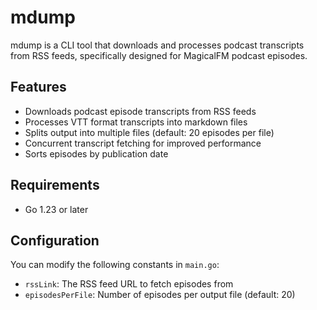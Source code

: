 # mdump

mdump is a CLI tool that downloads and processes podcast transcripts from RSS feeds, specifically designed for MagicalFM podcast episodes.

## Features

- Downloads podcast episode transcripts from RSS feeds
- Processes VTT format transcripts into markdown files
- Splits output into multiple files (default: 20 episodes per file)
- Concurrent transcript fetching for improved performance
- Sorts episodes by publication date

## Requirements

- Go 1.23 or later

## Configuration

You can modify the following constants in `main.go`:

- `rssLink`: The RSS feed URL to fetch episodes from
- `episodesPerFile`: Number of episodes per output file (default: 20)
